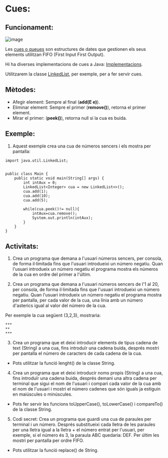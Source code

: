 # Cues:

## Funcionament:

![image](https://user-images.githubusercontent.com/110727546/204243246-3ff44adf-dfc1-4665-89b5-8e740e49261c.png)

Les [cues o queues](https://docs.oracle.com/javase/7/docs/api/java/util/Queue.html) son estructures de dates que gestionen els seus elements utilitzan FIFO (First Input First Output).

Hi ha diverses implementacions de cues a Java: [Implementacions](https://docs.oracle.com/javase/tutorial/collections/implementations/queue.html).

Utilitzarem la classe [LinkedList](https://docs.oracle.com/javase/7/docs/api/java/util/LinkedList.html), per exemple, per a fer servir cues.

## Mètodes:

- Afegir element: Sempre al final (**add(E e)**).
- Eliminar element: Sempre el primer (**remove()**), retorna el primer element.
- Mirar el primer: (**peek()**), retorna null si la cua es buida.

## Exemple:

1. Aquest exemple crea una cua de números sencers i els mostra per pantalla:

```
import java.util.LinkedList;


public class Main {
    public static void main(String[] args) {
        int intAux = 0;
        LinkedList<Integer> cua = new LinkedList<>();
        cua.add(1);
        cua.add(10);
        cua.add(5);

        while(cua.peek()!= null){
            intAux=cua.remove();
            System.out.println(intAux);
        }
    }
}
```

## Activitats:

1. Crea un programa que demana a l'usuari números sencers, per consola, de forma il·limitada fins que l'usuari introdueixi un número negatiu. Quan l'usuari introdueix un número negatiu el programa mostra els números de la cua en ordre del primer a l'últim.

2. Crea un programa que demana a l'usuari números sencers de l'1 al 20, per consola, de forma il·limitada fins que l'usuari introdueixi un número negatiu. Quan l'usuari introdueix un número negatiu el programa mostra per pantalla, per cada valor de la cua, una línia amb un número d'asterics igual al valor del número de la cua.

Per exemple la cua següent (3,2,3), mostraria:

```
***
**
***
```

3. Crea un programa que et deixi introducir elements de tipus cadena de text (String) a una cua, fins introduïr una cadena buida, després mostri per pantalla el número de caracters de cada cadena de la cua.
-  Pots utilitzar la funció lenght() de la classe String.
 

4. Crea un programa que et deixi introducir noms propis (String) a una cua, fins introduïr una cadena buida, després demani una altra cadena per terminal que sigui el nom de l'usuari i compari cada valor de la cua amb el nom de l'usuari i mostri el número cadenes que són iguals ja estiguin en maiúscules o minúscules.
- Pots fer servir les funcions toUpperCase(), toLowerCase() i compareTo() de la classe String.

5. Codi secret: Crea un programa que guardi una cua de paraules per terminal i un número. Després substitueixi cada lletra de les paraules per una lletra igual a la lletra + el número entrat per l'usuari, per exemple, si el número és 3, la paraula ABC quedaria: DEF. Per últim les mostri per pantalla per ordre FIFO. 
- Pots utilitzar la funció replace() de String.


